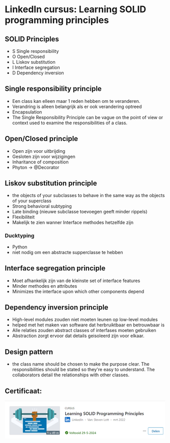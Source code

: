 # LinkedIn cursus: Learning SOLID programming principles


## SOLID Principles

- S Single responsibility
- O Open/Closed
- L Liskov substitution
- I Interface segregation
- D Dependency inversion

## Single responsibility principle

- Een class kan elleen maar 1 reden hebben om te veranderen.
- Verandring is alleen belangrijk als er ook verandering optreed
- Encapsulation
- The Single Responsibility Principle can be vague on the point of view or context used to examine the responsibilities of a class.

## Open/Closed principle

- Open zijn voor uitbrijding
- Gesloten zijn voor wijzigingen
- Inharitance of composition
- Phyton -> @Decorator

## Liskov substitution principle

- the objects of your subclasses to behave in the same way as the objects of your superclass
- Strong behavioral subtyping
- Late binding (nieuwe subclasse toevoegen geeft minder rippels)
- Flexibiliteit
- Makelijk te zien wanner Interface methodes hetzelfde zijn

### Ducktyping

- Python
- niet nodig om een abstracte supperclasse te hebben

## Interface segregation principle

- Moet afhankelijk zijn van de kleinste set of interface features
- Minder methodes en attributes
- Minimizes the interface upon which other components depend

## Dependency inversion principle

- High-level modules zouden niet moeten leunen op low-level modules
- helped met het maken van software dat herbruiktbaar en betrouwbaar is 
- Alle relaties zouden abstract classes of interfases moeten gebruiken
- Abstraction zorgt ervoor dat details geisoleerd zijn voor elkaar.

## Design pattern

 - the class name should be chosen to make the purpose clear. The responsibilities should be stated so they're easy to understand. The collaborators detail the relationships with other classes.

## Certificaat:

 ![](/docs/Doortje/LinkenIn-Cursus/Images/SOLID%20programming%20principles.png)
